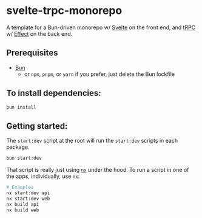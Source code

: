 # svelte-trpc-monorepo

A template for a Bun-driven monorepo w/ [Svelte](https://svelte.dev/) on the front end, and [tRPC](https://trpc.io/) w/ [Effect](https://effect.website/) on the back end.

## Prerequisites
- [Bun](https://bun.sh/)
  - or `npm`, `pnpm`, or `yarn` if you prefer, just delete the Bun lockfile

## To install dependencies:

```bash
bun install
```

## Getting started:

The `start:dev` script at the root will run the `start:dev` scripts in each package.  

```bash
bun start:dev
```

That script is really just using [`nx`](https://nx.dev/) under the hood.
To run a script in one of the apps, individually, use `nx`:

```bash
# Examples
nx start:dev api
nx start:dev web
nx build api
nx build web
```